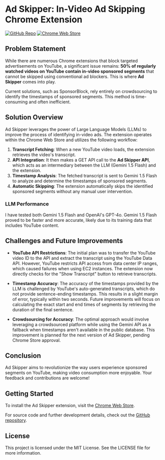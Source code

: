# Ad Skipper: In-Video Ad Skipping Chrome Extension

[![GitHub Repo](https://img.shields.io/badge/GitHub-Repo-blue)](https://github.com/nipunapamuditha/In-Video-Ad-Skipping-Chrome-Extension)
[![Chrome Web Store](https://img.shields.io/badge/Chrome%20Web%20Store-Extension-orange)](https://chromewebstore.google.com/detail/skip-in-video-ads/dclnaigapefcgpdkobpcofgifgpdfcnd)

## Problem Statement

While there are numerous Chrome extensions that block targeted advertisements on YouTube, a significant issue remains: **50% of regularly watched videos on YouTube contain in-video sponsored segments** that cannot be skipped using conventional ad blockers. This is where **Ad Skipper** comes into play.

Current solutions, such as SponsorBlock, rely entirely on crowdsourcing to identify the timestamps of sponsored segments. This method is time-consuming and often inefficient. 

## Solution Overview

Ad Skipper leverages the power of Large Language Models (LLMs) to improve the process of identifying in-video ads. The extension operates within the Chrome Web Store and utilizes the following workflow:

1. **Transcript Fetching**: When a new YouTube video loads, the extension retrieves the video's transcript.
2. **API Integration**: It then makes a GET API call to the **Ad Skipper API**, which acts as an intermediary between the LLM (Gemini 1.5 Flash) and the extension.
3. **Timestamp Analysis**: The fetched transcript is sent to Gemini 1.5 Flash to analyze and determine the timestamps of sponsored segments.
4. **Automatic Skipping**: The extension automatically skips the identified sponsored segments without any manual user intervention.

### LLM Performance

I have tested both Gemini 1.5 Flash and OpenAI's GPT-4o. Gemini 1.5 Flash proved to be faster and more accurate, likely due to its training data that includes YouTube content.

## Challenges and Future Improvements

- **YouTube API Restrictions**: The initial plan was to transfer the YouTube video ID to the API and extract the transcript using the YouTube Data API. However, YouTube restricts API access from data center IP ranges, which caused failures when using EC2 instances. The extension now directly checks for the "Show Transcript" button to retrieve transcripts.
  
- **Timestamp Accuracy**: The accuracy of the timestamps provided by the LLM is challenged by YouTube's auto-generated transcripts, which do not provide sentence-ending timestamps. This results in a slight margin of error, typically within two seconds. Future improvements will focus on calculating the exact start and end times of segments by retrieving the duration of the final sentence.

- **Crowdsourcing for Accuracy**: The optimal approach would involve leveraging a crowdsourced platform while using the Gemini API as a fallback when timestamps aren't available in the public database. This improvement is planned for the next version of Ad Skipper, pending Chrome Store approval.

## Conclusion

Ad Skipper aims to revolutionize the way users experience sponsored segments on YouTube, making video consumption more enjoyable. Your feedback and contributions are welcome!

## Getting Started

To install the Ad Skipper extension, visit the [Chrome Web Store](https://chromewebstore.google.com/detail/skip-in-video-ads/dclnaigapefcgpdkobpcofgifgpdfcnd).

For source code and further development details, check out the [GitHub repository](https://github.com/nipunapamuditha/In-Video-Ad-Skipping-Chrome-Extension).

## License

This project is licensed under the MIT License. See the LICENSE file for more information.

